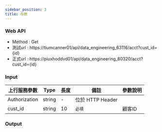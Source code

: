 ```yaml
---
sidebar_position: 3
title: 存款
---
```


### Web API
- Method : Get
- 測試url : https://tiumcanner01/api/data_engineering_63116/acct?cust_id={id}
- 正式url : https://piuxhoddvd01/api/data_engineering_80320/acct?cust_id={id}

### Input

| 上行服務參數        | Type   | 長度 | 備註             | 參數說明      |
|---------------|--------|----|----------------|-----------|
| Authorization | string | -  | 位於 HTTP Header |           |
| cust_id    | string | 10 | `必填`             | 顧客ID  |
### Output